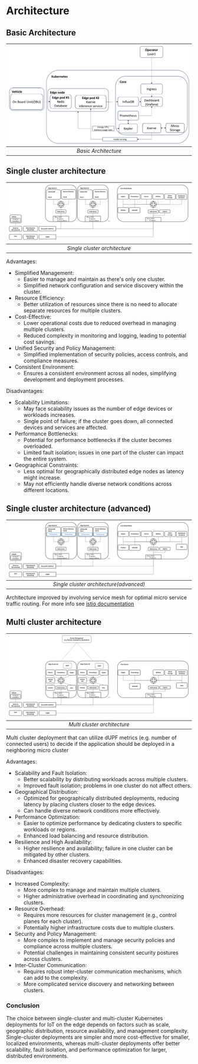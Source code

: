 # Architecture

## Basic Architecture

| ![Basic_architecture](docs/sources/assets/images/Architecture_Overview_Basic.png "Basic architecture") |
| :----------------------------------------------------------------------------------------------------: |
|                                          *Basic Architecture*                                          |


## Single cluster architecture

| ![single_cluster_architecture](docs/sources/assets/images/Architecture_Overview_Single_cluster.png "Single cluster architecture") |
| :-------------------------------------------------------------------------------------------------------------------------------: |
|                                                   *Single cluster architecture*                                                   |

Advantages:
* Simplified Management:
    * Easier to manage and maintain as there's only one cluster.
    * Simplified network configuration and service discovery within the cluster.
* Resource Efficiency:
    * Better utilization of resources since there is no need to allocate separate resources for multiple clusters.
* Cost-Effective:
    * Lower operational costs due to reduced overhead in managing multiple clusters.
    * Reduced complexity in monitoring and logging, leading to potential cost savings.
* Unified Security and Policy Management:
    * Simplified implementation of security policies, access controls, and compliance measures.
* Consistent Environment:
    * Ensures a consistent environment across all nodes, simplifying development and deployment processes.

Disadvantages:
* Scalability Limitations:
    * May face scalability issues as the number of edge devices or workloads increases.
    * Single point of failure; if the cluster goes down, all connected devices and services are affected.
* Performance Bottlenecks:
    * Potential for performance bottlenecks if the cluster becomes overloaded.
    * Limited fault isolation; issues in one part of the cluster can impact the entire system.
* Geographical Constraints:
    * Less optimal for geographically distributed edge nodes as latency might increase.
    * May not efficiently handle diverse network conditions across different locations.

## Single cluster architecture (advanced)

| ![single_cluster_architecture_advanced](docs/sources/assets/images/Architecture_Overview_Single_cluster_advanced.png "Single cluster architecture(advanced)") |
| :-----------------------------------------------------------------------------------------------------------------------------------------------------------: |
|                                                            *Single cluster architecture(advanced)*                                                            |

Architecture improved by involving service mesh for optimal micro service traffic routing. For more info see [istio documentation](https://istio.io/latest/docs/ops/deployment/architecture/)

## Multi cluster architecture

| ![multi_cluster_architecture](docs/sources/assets/images/Architecture_Overview_Multi_cluster.png "Multi cluster architecture") |
| :----------------------------------------------------------------------------------------------------------------------------: |
|                                                  *Multi cluster architecture*                                                  |

Multi cluster deployment that can utilize dUPF metrics (e.g. number of connected users) to decide if the application should be deployed in a neighboring micro cluster

Advantages:
* Scalability and Fault Isolation:
    * Better scalability by distributing workloads across multiple clusters.
    * Improved fault isolation; problems in one cluster do not affect others.
* Geographical Distribution:
    * Optimized for geographically distributed deployments, reducing latency by placing clusters closer to the edge devices.
    * Can handle diverse network conditions more effectively.
* Performance Optimization:
    * Easier to optimize performance by dedicating clusters to specific workloads or regions.
    * Enhanced load balancing and resource distribution.
* Resilience and High Availability:
    * Higher resilience and availability; failure in one cluster can be mitigated by other clusters.
    * Enhanced disaster recovery capabilities.

Disadvantages:
* Increased Complexity:
    * More complex to manage and maintain multiple clusters.
    * Higher administrative overhead in coordinating and synchronizing clusters.
* Resource Overhead:
    * Requires more resources for cluster management (e.g., control planes for each cluster).
    * Potentially higher infrastructure costs due to multiple clusters.
* Security and Policy Management:
    * More complex to implement and manage security policies and compliance across multiple clusters.
    * Potential challenges in maintaining consistent security postures across clusters.
* Inter-Cluster Communication:
    * Requires robust inter-cluster communication mechanisms, which can add to the complexity.
    * More complicated service discovery and networking between clusters.

### Conclusion

The choice between single-cluster and multi-cluster Kubernetes deployments for IoT on the edge depends on factors such as scale, geographic distribution, resource availability, and management complexity. Single-cluster deployments are simpler and more cost-effective for smaller, localized environments, whereas multi-cluster deployments offer better scalability, fault isolation, and performance optimization for larger, distributed environments.